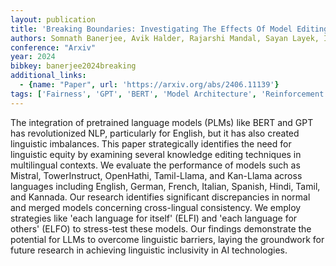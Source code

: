 ```yaml
---
layout: publication
title: 'Breaking Boundaries: Investigating The Effects Of Model Editing On Cross-linguistic Performance'
authors: Somnath Banerjee, Avik Halder, Rajarshi Mandal, Sayan Layek, Ian Soboroff, Rima Hazra, Animesh Mukherjee
conference: "Arxiv"
year: 2024
bibkey: banerjee2024breaking
additional_links:
  - {name: "Paper", url: 'https://arxiv.org/abs/2406.11139'}
tags: ['Fairness', 'GPT', 'BERT', 'Model Architecture', 'Reinforcement Learning']
---
```

The integration of pretrained language models (PLMs) like BERT and GPT has
revolutionized NLP, particularly for English, but it has also created
linguistic imbalances. This paper strategically identifies the need for
linguistic equity by examining several knowledge editing techniques in
multilingual contexts. We evaluate the performance of models such as Mistral,
TowerInstruct, OpenHathi, Tamil-Llama, and Kan-Llama across languages including
English, German, French, Italian, Spanish, Hindi, Tamil, and Kannada. Our
research identifies significant discrepancies in normal and merged models
concerning cross-lingual consistency. We employ strategies like 'each language
for itself' (ELFI) and 'each language for others' (ELFO) to stress-test these
models. Our findings demonstrate the potential for LLMs to overcome linguistic
barriers, laying the groundwork for future research in achieving linguistic
inclusivity in AI technologies.
